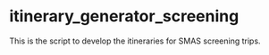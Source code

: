 # itinerary_generator_screening
This is the script to develop the itineraries for SMAS screening trips.
